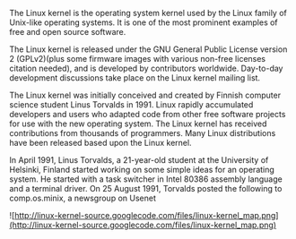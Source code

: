 The Linux kernel is the operating system kernel used by the Linux family of Unix-like operating systems. It is one of the most prominent examples of free and open source software.

The Linux kernel is released under the GNU General Public License version 2 (GPLv2)(plus some firmware images with various non-free licenses citation needed), and is developed by contributors worldwide. Day-to-day development discussions take place on the Linux kernel mailing list.

The Linux kernel was initially conceived and created by Finnish computer science student Linus Torvalds in 1991. Linux rapidly accumulated developers and users who adapted code from other free software projects for use with the new operating system. The Linux kernel has received contributions from thousands of programmers. Many Linux distributions have been released based upon the Linux kernel.

In April 1991, Linus Torvalds, a 21-year-old student at the University of Helsinki, Finland started working on some simple ideas for an operating system. He started with a task switcher in Intel 80386 assembly language and a terminal driver. On 25 August 1991, Torvalds posted the following to comp.os.minix, a newsgroup on Usenet


![http://linux-kernel-source.googlecode.com/files/linux-kernel_map.png](http://linux-kernel-source.googlecode.com/files/linux-kernel_map.png)
